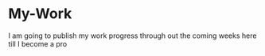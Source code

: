 # My-Work
I am going to publish my work progress through out the coming weeks here till I become a pro
